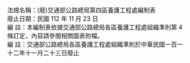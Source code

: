 法規名稱：(廢)交通部公路總局第四區養護工程處編制表  
廢止日期：民國 112 年 11 月 23 日  
編 註：本編制表依據交通部公路總局各區養護工程處組織準則第 4  
條訂定，內容請參閱相關圖表附檔。  
編 註：交通部公路總局各區養護工程處組織準則於中華民國一百一  
十二年十一月二十三日廢止  


